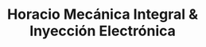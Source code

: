 ---
title: "Horacio Mecánica Integral & Inyección Electrónica"
url: /cipolletti/horacio-mecanica-integral-y-inyeccion-electronica/
shop: reparación de automóviles
---